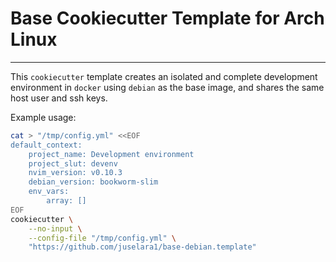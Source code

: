 # Base Cookiecutter Template for Arch Linux
---

This `cookiecutter` template creates an isolated and complete development environment in `docker` using `debian` as the base image, and shares the same host user and ssh keys.

Example usage:

```sh
cat > "/tmp/config.yml" <<EOF
default_context:
    project_name: Development environment
    project_slut: devenv
    nvim_version: v0.10.3
    debian_version: bookworm-slim
    env_vars: 
        array: []
EOF
cookiecutter \
    --no-input \
    --config-file "/tmp/config.yml" \
    "https://github.com/juselara1/base-debian.template"
```

